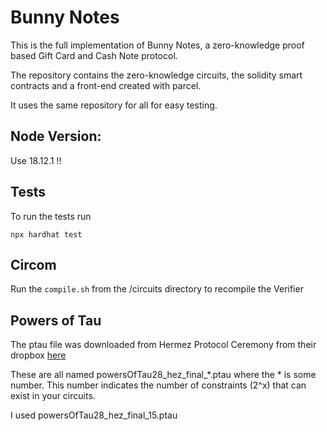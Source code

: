 # Bunny Notes

This is the full implementation of Bunny Notes, a zero-knowledge proof based Gift Card and Cash Note protocol.

The repository contains the zero-knowledge circuits, the solidity smart contracts and a front-end created with parcel.

It uses the same repository for all for easy testing. 

## Node Version:
Use 18.12.1 !!

## Tests

To run the tests run 

   `npx hardhat test`

## Circom

Run the `compile.sh` from the /circuits directory to recompile the Verifier
## Powers of Tau

The ptau file was downloaded from  Hermez Protocol Ceremony from their dropbox [here](https://www.dropbox.com/sh/mn47gnepqu88mzl/AACaJkBU7mmCq8uU8ml0-0fma?dl=0)

These are all named powersOfTau28_hez_final_*.ptau where the * is some number. This number indicates the number of constraints (2^x) that can exist in your circuits.

I used powersOfTau28_hez_final_15.ptau